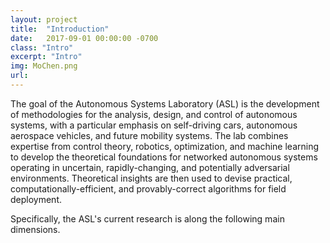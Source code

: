 ```yaml
---
layout: project
title:  "Introduction"
date:   2017-09-01 00:00:00 -0700
class: "Intro"
excerpt: "Intro"
img: MoChen.png
url: 
---
```


The goal of the Autonomous Systems Laboratory (ASL) is the development of methodologies for the analysis, design, and control of autonomous systems, with a particular emphasis on self-driving cars, autonomous aerospace vehicles, and future mobility systems. The lab combines expertise from control theory, robotics, optimization, and machine learning to develop the theoretical foundations for networked autonomous systems operating in uncertain, rapidly-changing, and potentially adversarial environments. Theoretical insights are then used to devise practical, computationally-efficient, and provably-correct algorithms for field deployment. 

Specifically, the ASL's current research is along the following main dimensions.